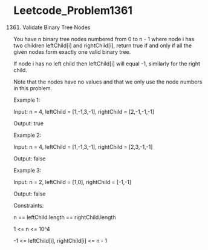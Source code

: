 # Leetcode_Problem1361




1361. Validate Binary Tree Nodes




You have n binary tree nodes numbered from 0 to n - 1 where node i has two children leftChild[i] and rightChild[i], return true if and only if all the given nodes form exactly one valid binary tree.




If node i has no left child then leftChild[i] will equal -1, similarly for the right child.




Note that the nodes have no values and that we only use the node numbers in this problem.

 

Example 1:


Input: n = 4, leftChild = [1,-1,3,-1], rightChild = [2,-1,-1,-1]



Output: true




Example 2:





Input: n = 4, leftChild = [1,-1,3,-1], rightChild = [2,3,-1,-1]




Output: false




Example 3:





Input: n = 2, leftChild = [1,0], rightChild = [-1,-1]




Output: false
 




Constraints:





n == leftChild.length == rightChild.length





1 <= n <= 10^4






-1 <= leftChild[i], rightChild[i] <= n - 1
